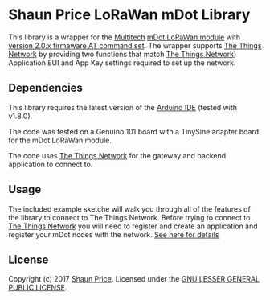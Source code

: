 # Shaun Price LoRaWan mDot Library

This library is a wrapper for the [Multitech](http://www.multitech.com) [mDot LoRaWan module](http://www.multitech.com/brands/multiconnect-mdot) with [version 2.0.x firmaware AT command set](http://www.multitech.com/documents/publications/manuals/s000643.pdf). The wrapper supports [The Things Network](https://www.thethingsnetwork.org) by providing two functions that match [The Things Network](https://www.thethingsnetwork.org)) Application EUI and App Key settings required to set up the network. 

## Dependencies

This library requires the latest version of the [Arduino IDE](https://www.arduino.cc/en/Main/Software) (tested with v1.8.0).

The code was tested on a Genuino 101 board with a TinySine adapter board for the mDot LoRaWan module.

The code uses [The Things Network](https://www.thethingsnetwork.org) for the gateway and backend application to connect to.

## Usage

The included example sketche will walk you through all of the features of the library to connect to The Things Network.
Before trying to connect to [The Things Network](https://www.thethingsnetwork.org) you will need to register and create an application and register your mDot nodes with the network. [See here for details](https://www.thethingsnetwork.org/docs/devices/)

## License

Copyright (c) 2017 [Shaun Price](http://www.priceconsulting.biz). Licensed under the [GNU LESSER GENERAL PUBLIC LICENSE](/COPYING.txt?raw=true).